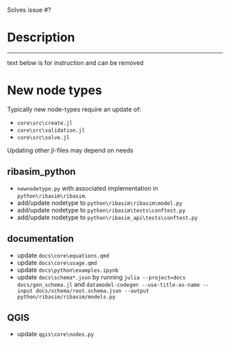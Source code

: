 Solves issue #?

# Description




---
text below is for instruction and can be removed

# New node types
Typically new node-types require an update of:

- `core\src\create.jl`
- `core\src\validation.jl`
- `core\src\solve.jl`

Updating other jl-files may depend on needs


## ribasim_python
- `newnodetype.py` with associated implementation in `python\ribasim\ribasim`.
- add/update nodetype to `python\ribasim\ribasim\model.py`
- add/update nodetype to `python\ribasim\tests\conftest.py`
- add/update nodetype to `python\ribasim_api\tests\conftest.py`

## documentation

- update `docs\core\equations.qmd`
- update `docs\core\usage.qmd`
- update `docs\python\examples.ipynb`
- update `docs\schema*.json` by running `julia --project=docs docs/gen_schema.jl` and `datamodel-codegen --use-title-as-name --input docs/schema/root.schema.json --output python/ribasim/ribasim/models.py`

## QGIS
- update `qgis\core\nodes.py`

